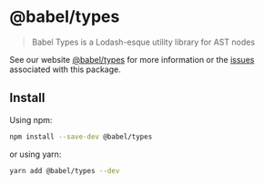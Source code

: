 # @babel/types

> Babel Types is a Lodash-esque utility library for AST nodes

See our website [@babel/types](https://babeljs.io/docs/babel-types) for more information or the [issues](https://github.com/babel/babel/issues?utf8=%E2%9C%93&q=is%3Aissue+label%3A%22pkg%3A%20types%22+is%3Aopen) associated with this package.

## Install

Using npm:

```sh
npm install --save-dev @babel/types
```

or using yarn:

```sh
yarn add @babel/types --dev
```


